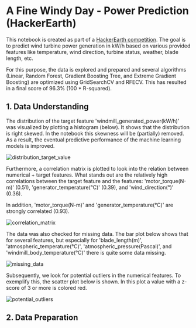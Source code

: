 # A Fine Windy Day - Power Prediction (HackerEarth)
This notebook is created as part of a [HackerEarth competition](https://www.hackerearth.com/problem/machine-learning/predict-the-power-kwh-produced-from-the-windmills-8-f055f832/). The goal is to predict wind turbine power generation in kW/h based on various provided features like temperature, wind direction, turbine status, weather, blade length, etc.

For this purpose, the data is explored and prepared and several algorithms (Linear, Random Forest, Gradient Boosting Tree, and Extreme Gradient Boosting) are optimized using GridSearchCV and RFECV. This has resulted in a final score of 96.3% (100 * R-squared).

## 1. Data Understanding

The distribution of the target feature 'windmill_generated_power(kW/h)' was visualized by plotting a histogram (below). It shows that the distribution is right skewed. In the notebook this skewness will be (partially) removed. As a result, the eventual predictive performance of the machine learning models is improved.

![distribution_target_value](https://user-images.githubusercontent.com/70854452/128375859-3a2a9f1b-d5ad-41da-8573-e6ea13aa6774.png)

Furthermore, a correlation matrix is plotted to look into the relation between numerical + target features. What stands out are the relatively high correlations between the target feature and the features: 'motor_torque(N-m)' (0.51), 'generator_temperature(°C)' (0.39), and 'wind_direction(°)' (0.36). 

In addition, 'motor_torque(N-m)' and 'generator_temperature(°C)' are strongly correlated (0.93).

![correlation_matrix](https://user-images.githubusercontent.com/70854452/128377632-ae43853d-afc2-4e49-a498-6794a2efbd52.png)

The data was also checked for missing data. The bar plot below shows that for several features, but especially for 'blade_length(m)', 'atmospheric_temperature(°C)', 'atmospheric_pressure(Pascal)', and 'windmill_body_temperature(°C)' there is quite some data missing.

![missing_data](https://user-images.githubusercontent.com/70854452/128378686-e614451d-95ed-4194-affb-a9cc64e357a3.png)

Subsequently, we look for potential outliers in the numerical features. To exemplify this, the scatter plot below is shown. In this plot a value with a z-score of 3 or more is colored red.

![potential_outliers](https://user-images.githubusercontent.com/70854452/128378974-e276ecfb-fcf1-43b1-94cf-0408fae542f6.png)

## 2. Data Preparation

